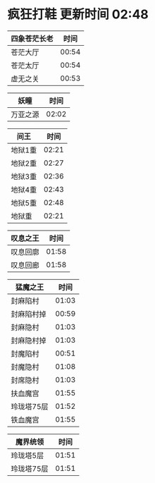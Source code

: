 # 疯狂打鞋 更新时间 02:48

| 四象苍茫长老   | 时间    |
|--------|-------|
| 苍茫大厅 | 00:54 |
| 苍茫太厅 | 00:54 |
| 虚无之关 | 00:53 |

| 妖瞳   | 时间    |
|--------|-------|
| 万亚之源 | 02:02 |

| 间王   | 时间    |
|--------|-------|
| 地狱1重 | 02:21 |
| 地狱2重 | 02:27 |
| 地狱3重 | 02:36 |
| 地狱4重 | 02:43 |
| 地狱5重 | 02:48 |
| 地狱重 | 02:21 |

| 叹息之王   | 时间    |
|--------|-------|
| 叹息回廓 | 01:58 |
| 叹息回廊 | 01:58 |

| 猛魔之王   | 时间    |
|--------|-------|
| 封麻陷村 | 01:03 |
| 封麻陷村掉 | 00:59 |
| 封麻隐村 | 01:03 |
| 封麻隐村掉 | 01:03 |
| 封魔陷村 | 00:51 |
| 封魔隐村 | 01:08 |
| 封席隐村 | 01:03 |
| 扶血魔宫 | 01:55 |
| 玲珑塔75层 | 01:52 |
| 铁血魔宫 | 01:55 |

| 魔界统领   | 时间    |
|--------|-------|
| 玲珑塔5层 | 01:51 |
| 玲珑塔75层 | 01:51 |